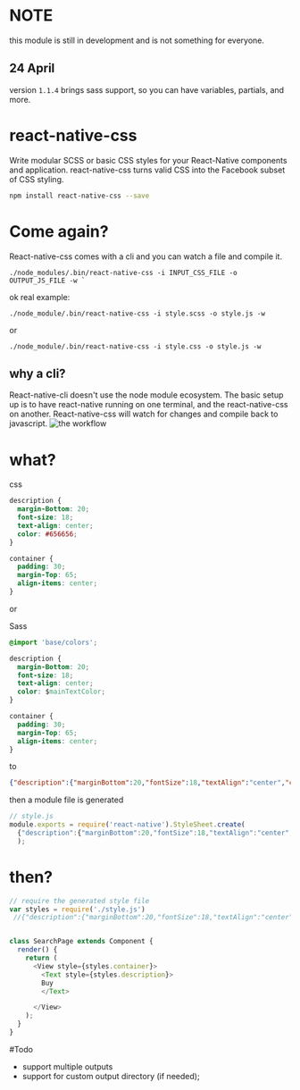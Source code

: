 
# NOTE
this module is still in development and is not something for everyone.

## 24 April

version `1.1.4` brings sass support, so you can have variables, partials, and more.


# react-native-css

Write modular SCSS or basic CSS styles for your React-Native components and application. react-native-css turns valid CSS into the Facebook subset of CSS styling.


```bash
npm install react-native-css --save 
```
# Come again?

React-native-css comes with a cli and you can watch a file and compile it.

``` shell
./node_modules/.bin/react-native-css -i INPUT_CSS_FILE -o OUTPUT_JS_FILE -w `
```

ok real example:

``` shell
./node_module/.bin/react-native-css -i style.scss -o style.js -w
```
or

``` shell
./node_module/.bin/react-native-css -i style.css -o style.js -w
```
## why a cli?

React-native-cli doesn't use the node module ecosystem. The basic setup up is to have react-native running on one terminal, and the react-native-css on another. React-native-css will watch for changes and compile back to javascript.
![the workflow](http://i.imgur.com/i2OdwiY.png)

# what?

css

``` css
description {
  margin-Bottom: 20;
  font-size: 18;
  text-align: center;
  color: #656656;
}

container {
  padding: 30;
  margin-Top: 65;
  align-items: center;
}

```

or

Sass
``` css
@import 'base/colors';

description {
  margin-Bottom: 20;
  font-size: 18;
  text-align: center;
  color: $mainTextColor;
}

container {
  padding: 30;
  margin-Top: 65;
  align-items: center;
}

```

to

``` json
{"description":{"marginBottom":20,"fontSize":18,"textAlign":"center","color":"#656656"},"container":{"padding":30,"marginTop":65,"alignItems":"center"}}

```

then a module file is generated

``` javascript
// style.js
module.exports = require('react-native').StyleSheet.create(
  {"description":{"marginBottom":20,"fontSize":18,"textAlign":"center","color":"#656656"},"container":{"padding":30,"marginTop":65,"alignItems":"center"}}
  );
```

# then?
```js
// require the generated style file
var styles = require('./style.js')
 //{"description":{"marginBottom":20,"fontSize":18,"textAlign":"center","color":"#656656"},"container":{"padding":30,"marginTop":65,"alignItems":"center"}}


class SearchPage extends Component {
  render() {
    return (
      <View style={styles.container}>
        <Text style={styles.description}>
        Buy
        </Text>

      </View>
    );
  }
}

```

#Todo

* support multiple outputs
* support for custom output directory (if needed);
